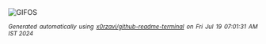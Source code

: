 <div align="justify">
<picture>
    <source media="(prefers-color-scheme: dark)" srcset="https://i.ibb.co/q1MktQ0/output-gif.gif">
    <source media="(prefers-color-scheme: light)" srcset="https://i.ibb.co/q1MktQ0/output-gif.gif">
    <img alt="GIFOS" src="https://i.ibb.co/q1MktQ0/output-gif.gif">
</picture>

<sub><i>Generated automatically using [x0rzavi/github-readme-terminal](https://github.com/x0rzavi/github-readme-terminal) on Fri Jul 19 07:01:31 AM IST 2024</i></sub>

<!-- <details>
<summary>More details</summary>

</details> -->
</div>

<!-- Image deletion URL: https://ibb.co/7yJ2wmg/c08c52b60cc14293f98aa34a03432750 -->